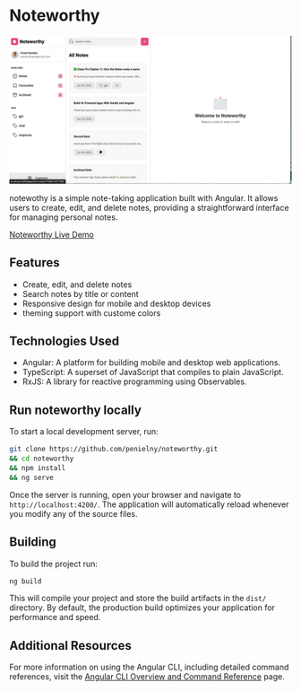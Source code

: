 # Noteworthy

![Noteworthy Screenshot](./public/assets/screenshot/home.png)

notewothy is a simple note-taking application built with Angular. It allows users to create, edit, and delete notes, providing a straightforward interface for managing personal notes.

[Noteworthy Live Demo ](noteworthi.netlify.app)


## Features
- Create, edit, and delete notes
- Search notes by title or content
- Responsive design for mobile and desktop devices
- theming support with custome colors

## Technologies Used
- Angular: A platform for building mobile and desktop web applications.
- TypeScript: A superset of JavaScript that compiles to plain JavaScript.
- RxJS: A library for reactive programming using Observables.


## Run noteworthy locally

To start a local development server, run:

```bash
git clone https://github.com/penielny/noteworthy.git
&& cd noteworthy
&& npm install
&& ng serve
```


Once the server is running, open your browser and navigate to `http://localhost:4200/`. The application will automatically reload whenever you modify any of the source files.



## Building

To build the project run:

```bash
ng build
```

This will compile your project and store the build artifacts in the `dist/` directory. By default, the production build optimizes your application for performance and speed.


## Additional Resources

For more information on using the Angular CLI, including detailed command references, visit the [Angular CLI Overview and Command Reference](https://angular.dev/tools/cli) page.
